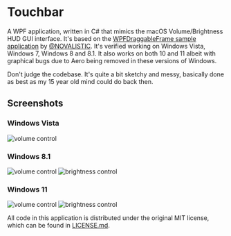 # Touchbar

A WPF application, written in C# that mimics the macOS Volume/Brightness HUD GUI interface.
It's based on the [WPFDraggableFrame sample application](https://github.com/NOVALISTIC/WPFDraggableFrame) by [@NOVALISTIC](https://github.com/NOVALISTIC).
It's verified working on Windows Vista, Windows 7, Windows 8 and 8.1. It also works on both 10 and 11 albeit with graphical bugs due to Aero being removed in these versions of Windows.

Don't judge the codebase. It's quite a bit sketchy and messy, basically done as best as my 15 year old mind could do back then.

## Screenshots

### Windows Vista
![volume control](https://cdn.discordapp.com/attachments/363965764987912194/1137849632727253032/image.png)

### Windows 8.1
![volume control](https://cdn.discordapp.com/attachments/363965764987912194/1137857268155678791/Snimka_obrazovky_8.png)
![brightness control](https://cdn.discordapp.com/attachments/363965764987912194/1137857268432515133/Snimka_obrazovky_7.png)

### Windows 11
![volume control](https://cdn.discordapp.com/attachments/363965764987912194/1137846928579764335/image.png)
![brightness control](https://cdn.discordapp.com/attachments/363965764987912194/1137847006879023244/image.png)

All code in this application is distributed under the original MIT license, which can be found
in [LICENSE.md](LICENSE.md).